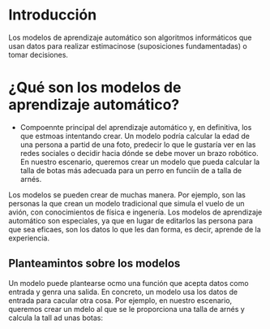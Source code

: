 # Introducción

Los modelos de aprendizaje automático son algoritmos informáticos que usan datos para realizar estimacinose (suposiciones fundamentadas) o tomar decisiones. 

# ¿Qué son los modelos de aprendizaje automático? 
- Compoennte principal del aprendizaje automático y,  en definitiva, los que estmoas intentando crear. Un modelo podría calcular la edad de una persona a partid de una foto, predecir lo que le gustaría ver en las redes sociales o decidir hacia dónde se debe mover un brazo robótico. En nuestro escenario, queremos crear un modelo que pueda calcular la talla de botas más adecuada para un perro en funciín de a talla de arnés.

Los modelos se pueden crear de muchas manera. Por ejemplo, son las personas la que crean un modelo tradicional que simula el vuelo de un avión, con conocimientos de física e ingenería. Los modelos de aprendizaje automático son especiales, ya que en lugar de editarlos las persona para que sea eficaes, son los datos lo que les dan forma, es decir, aprende de la experiencia.

## Planteamintos sobre los modelos

Un modelo puede plantearse ocmo una función que acepta datos como entrada y genra una salida. En concreto, un modelo usa los datos de entrada para cacular otra cosa. Por ejemplo, en nuestro escenario, queremos crear un mdelo al que se le proporciona una talla de arnés y calcula la tall ad unas botas:
